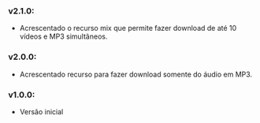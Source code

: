 ### v2.1.0:

- Acrescentado o recurso mix que permite fazer download de até 10 vídeos e MP3 simultâneos.

### v2.0.0:

- Acrescentado recurso para fazer download somente do áudio em MP3.

### v1.0.0:

- Versão inicial
